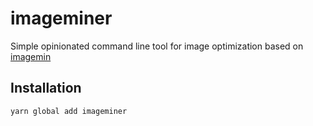 # imageminer

Simple opinionated command line tool for image optimization based on [imagemin](https://github.com/imagemin/imagemin)

## Installation

```bash
yarn global add imageminer
```
